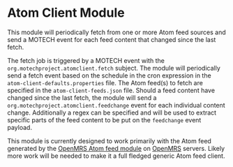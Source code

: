 # Atom Client Module


This module will periodically fetch from one or more Atom feed sources and send a MOTECH event for each feed content that changed since the last fetch.

The fetch job is triggered by a MOTECH event with the `org.motechproject.atomclient.fetch` subject. The module will periodically send a fetch event based on the schedule in the cron expression in the `atom-client-defaults.properties` file. The Atom feed(s) to fetch are specified in the `atom-client-feeds.json` file. Should a feed content have changed since the last fetch, the module will send a `org.motechproject.atomclient.feedchange` event for each individual content change. Additionally a regex can be specified and will be used to extract specific parts of the feed content to be put on the `feedchange` event payload.

This module is currently designed to work primarily with the Atom feed generated by the [OpenMRS Atom feed module](https://github.com/ICT4H/openmrs-atomfeed) on [OpenMRS](http://openmrs.org/) servers.
Likely more work will be needed to make it a full fledged generic Atom feed client.